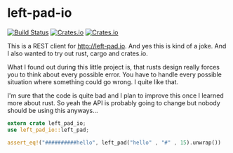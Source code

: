# left-pad-io

[![Build Status](https://travis-ci.org/tillarnold/left-pad-io.svg?branch=master)](https://travis-ci.org/tillarnold/left-pad-io)
[![Crates.io](https://img.shields.io/crates/v/left-pad-io.svg)](https://crates.io/crates/left-pad-io)
[![Crates.io](https://img.shields.io/crates/l/left-pad-io.svg)]()

This is a REST client for http://left-pad.io.
And yes this is kind of a joke.
And I also wanted to try out rust, cargo and crates.io.

What I found out during this little project is, that rusts design really
forces you to think about every possible error. You have to handle every
possible situation where something could go wrong. I quite like that.

I'm sure that the code is quite bad and I plan to improve this
once I learned more about rust. So yeah the API is probably going
to change but nobody should be using this anyways...



```rust
extern crate left_pad_io;
use left_pad_io::left_pad;

assert_eq!("##########hello", left_pad("hello" , "#" , 15).unwrap())

```
